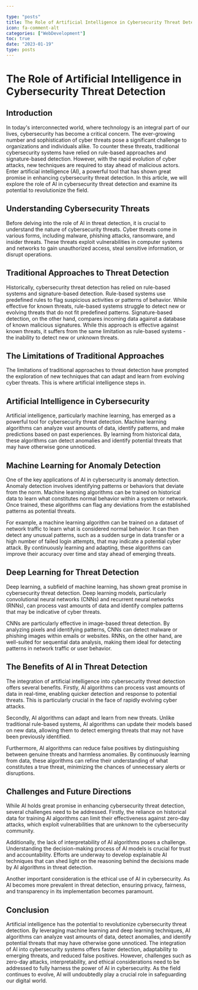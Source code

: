 ```yaml
---

type: "posts"
title: The Role of Artificial Intelligence in Cybersecurity Threat Detection
icon: fa-comment-alt
categories: ["WebDevelopment"]
toc: true
date: "2023-01-19"
type: posts
---
```





# The Role of Artificial Intelligence in Cybersecurity Threat Detection

## Introduction

In today's interconnected world, where technology is an integral part of our lives, cybersecurity has become a critical concern. The ever-growing number and sophistication of cyber threats pose a significant challenge to organizations and individuals alike. To counter these threats, traditional cybersecurity systems have relied on rule-based approaches and signature-based detection. However, with the rapid evolution of cyber attacks, new techniques are required to stay ahead of malicious actors. Enter artificial intelligence (AI), a powerful tool that has shown great promise in enhancing cybersecurity threat detection. In this article, we will explore the role of AI in cybersecurity threat detection and examine its potential to revolutionize the field.

## Understanding Cybersecurity Threats

Before delving into the role of AI in threat detection, it is crucial to understand the nature of cybersecurity threats. Cyber threats come in various forms, including malware, phishing attacks, ransomware, and insider threats. These threats exploit vulnerabilities in computer systems and networks to gain unauthorized access, steal sensitive information, or disrupt operations.

## Traditional Approaches to Threat Detection

Historically, cybersecurity threat detection has relied on rule-based systems and signature-based detection. Rule-based systems use predefined rules to flag suspicious activities or patterns of behavior. While effective for known threats, rule-based systems struggle to detect new or evolving threats that do not fit predefined patterns. Signature-based detection, on the other hand, compares incoming data against a database of known malicious signatures. While this approach is effective against known threats, it suffers from the same limitation as rule-based systems - the inability to detect new or unknown threats.

## The Limitations of Traditional Approaches

The limitations of traditional approaches to threat detection have prompted the exploration of new techniques that can adapt and learn from evolving cyber threats. This is where artificial intelligence steps in.

## Artificial Intelligence in Cybersecurity

Artificial intelligence, particularly machine learning, has emerged as a powerful tool for cybersecurity threat detection. Machine learning algorithms can analyze vast amounts of data, identify patterns, and make predictions based on past experiences. By learning from historical data, these algorithms can detect anomalies and identify potential threats that may have otherwise gone unnoticed.

## Machine Learning for Anomaly Detection

One of the key applications of AI in cybersecurity is anomaly detection. Anomaly detection involves identifying patterns or behaviors that deviate from the norm. Machine learning algorithms can be trained on historical data to learn what constitutes normal behavior within a system or network. Once trained, these algorithms can flag any deviations from the established patterns as potential threats.

For example, a machine learning algorithm can be trained on a dataset of network traffic to learn what is considered normal behavior. It can then detect any unusual patterns, such as a sudden surge in data transfer or a high number of failed login attempts, that may indicate a potential cyber attack. By continuously learning and adapting, these algorithms can improve their accuracy over time and stay ahead of emerging threats.

## Deep Learning for Threat Detection

Deep learning, a subfield of machine learning, has shown great promise in cybersecurity threat detection. Deep learning models, particularly convolutional neural networks (CNNs) and recurrent neural networks (RNNs), can process vast amounts of data and identify complex patterns that may be indicative of cyber threats.

CNNs are particularly effective in image-based threat detection. By analyzing pixels and identifying patterns, CNNs can detect malware or phishing images within emails or websites. RNNs, on the other hand, are well-suited for sequential data analysis, making them ideal for detecting patterns in network traffic or user behavior.

## The Benefits of AI in Threat Detection

The integration of artificial intelligence into cybersecurity threat detection offers several benefits. Firstly, AI algorithms can process vast amounts of data in real-time, enabling quicker detection and response to potential threats. This is particularly crucial in the face of rapidly evolving cyber attacks.

Secondly, AI algorithms can adapt and learn from new threats. Unlike traditional rule-based systems, AI algorithms can update their models based on new data, allowing them to detect emerging threats that may not have been previously identified.

Furthermore, AI algorithms can reduce false positives by distinguishing between genuine threats and harmless anomalies. By continuously learning from data, these algorithms can refine their understanding of what constitutes a true threat, minimizing the chances of unnecessary alerts or disruptions.

## Challenges and Future Directions

While AI holds great promise in enhancing cybersecurity threat detection, several challenges need to be addressed. Firstly, the reliance on historical data for training AI algorithms can limit their effectiveness against zero-day attacks, which exploit vulnerabilities that are unknown to the cybersecurity community.

Additionally, the lack of interpretability of AI algorithms poses a challenge. Understanding the decision-making process of AI models is crucial for trust and accountability. Efforts are underway to develop explainable AI techniques that can shed light on the reasoning behind the decisions made by AI algorithms in threat detection.

Another important consideration is the ethical use of AI in cybersecurity. As AI becomes more prevalent in threat detection, ensuring privacy, fairness, and transparency in its implementation becomes paramount.

## Conclusion

Artificial intelligence has the potential to revolutionize cybersecurity threat detection. By leveraging machine learning and deep learning techniques, AI algorithms can analyze vast amounts of data, detect anomalies, and identify potential threats that may have otherwise gone unnoticed. The integration of AI into cybersecurity systems offers faster detection, adaptability to emerging threats, and reduced false positives. However, challenges such as zero-day attacks, interpretability, and ethical considerations need to be addressed to fully harness the power of AI in cybersecurity. As the field continues to evolve, AI will undoubtedly play a crucial role in safeguarding our digital world.
